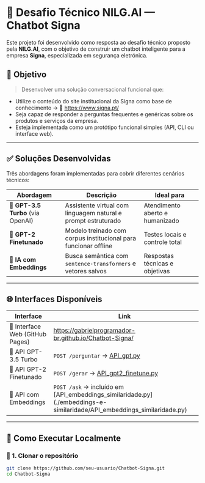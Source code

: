 # 🤖 Desafio Técnico NILG.AI — Chatbot Signa

Este projeto foi desenvolvido como resposta ao desafio técnico proposto pela **NILG.AI**, com o objetivo de construir um chatbot inteligente para a empresa **Signa**, especializada em segurança eletrónica.

## 📌 Objetivo

> Desenvolver uma solução conversacional funcional que:

- Utilize o conteúdo do site institucional da Signa como base de conhecimento → 🔗 https://www.signa.pt/
- Seja capaz de responder a perguntas frequentes e genéricas sobre os produtos e serviços da empresa.
- Esteja implementada como um protótipo funcional simples (API, CLI ou interface web).

---

## ✅ Soluções Desenvolvidas

Três abordagens foram implementadas para cobrir diferentes cenários técnicos:

| Abordagem | Descrição | Ideal para |
|----------|-----------|-------------|
| **💬 GPT-3.5 Turbo** (via OpenAI) | Assistente virtual com linguagem natural e prompt estruturado | Atendimento aberto e humanizado |
| **🧪 GPT-2 Finetunado** | Modelo treinado com corpus institucional para funcionar offline | Testes locais e controle total |
| **🧠 IA com Embeddings** | Busca semântica com `sentence-transformers` e vetores salvos | Respostas técnicas e objetivas |

---

## 🌐 Interfaces Disponíveis

| Interface | Link |
|----------|------|
| 🔹 Interface Web (GitHub Pages) | https://gabrielprogramador-br.github.io/Chatbot-Signa/ |
| 🔹 API GPT-3.5 Turbo | `POST /perguntar` → [API_gpt.py](./gpt-3.5-turbo/API_gpt.py) |
| 🔹 API GPT-2 Finetunado | `POST /gerar` → [API_gpt2_finetune.py](./signa-gpt2-finetune/API_gpt2_finetune.py) |
| 🔹 API com Embeddings | `POST /ask` → incluído em [API_embeddings_similaridade.py](./embeddings-e- similaridade/API_embeddings_similaridade.py) |

---

## 🚀 Como Executar Localmente

### 🔧 1. Clonar o repositório

```bash
git clone https://github.com/seu-usuario/Chatbot-Signa.git
cd Chatbot-Signa
